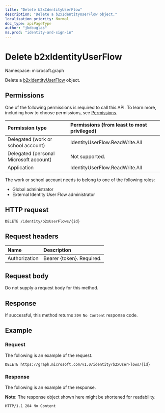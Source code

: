 ```yaml
---
title: "Delete b2xIdentityUserFlow"
description: "Delete a b2xIdentityUserFlow object."
localization_priority: Normal
doc_type: apiPageType
author: "jkdouglas"
ms.prod: "identity-and-sign-in"
---
```


# Delete b2xIdentityUserFlow

Namespace: microsoft.graph

Delete a [b2xIdentityUserFlow](../resources/b2xidentityuserflow.md) object.

## Permissions

One of the following permissions is required to call this API. To learn more, including how to choose permissions, see [Permissions](/graph/permissions-reference).

|Permission type      | Permissions (from least to most privileged)              |
|:--------------------|:---------------------------------------------------------|
|Delegated (work or school account)|IdentityUserFlow.ReadWrite.All|
|Delegated (personal Microsoft account)| Not supported.|
|Application|IdentityUserFlow.ReadWrite.All|

The work or school account needs to belong to one of the following roles:

* Global administrator
* External Identity User Flow administrator

## HTTP request

<!-- { "blockType": "ignored" } -->
```http
DELETE /identity/b2xUserFlows/{id}
```

## Request headers

|Name|Description|
|:---------------|:----------|
|Authorization|Bearer {token}. Required.|

## Request body

Do not supply a request body for this method.

## Response

If successful, this method returns `204 No Content` response code.

## Example

### Request

The following is an example of the request.

<!-- {
  "blockType": "request",
  "name": "delete_b2xUserFlows"
}
-->

``` http
DELETE https://graph.microsoft.com/v1.0/identity/b2xUserFlows/{id}
```

### Response

The following is an example of the response.

**Note:** The response object shown here might be shortened for readability.

<!-- {
  "blockType": "response",
  "truncated": true
}
-->

``` http
HTTP/1.1 204 No Content
```
